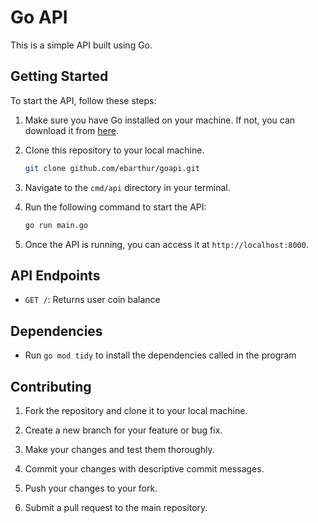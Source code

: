 # Go API

This is a simple API built using Go.

## Getting Started

To start the API, follow these steps:

1. Make sure you have Go installed on your machine. If not, you can download it from [here](https://golang.org/dl/).

2. Clone this repository to your local machine.

   ```bash
   git clone github.com/ebarthur/goapi.git
   ```

3. Navigate to the `cmd/api` directory in your terminal.

4. Run the following command to start the API:

   ```bash
   go run main.go
   ```

5. Once the API is running, you can access it at `http://localhost:8000`.

## API Endpoints

- `GET /`: Returns user coin balance

## Dependencies

- Run `go mod tidy` to install the dependencies called in the program

## Contributing

1. Fork the repository and clone it to your local machine.

2. Create a new branch for your feature or bug fix.

3. Make your changes and test them thoroughly.

4. Commit your changes with descriptive commit messages.

5. Push your changes to your fork.

6. Submit a pull request to the main repository.

